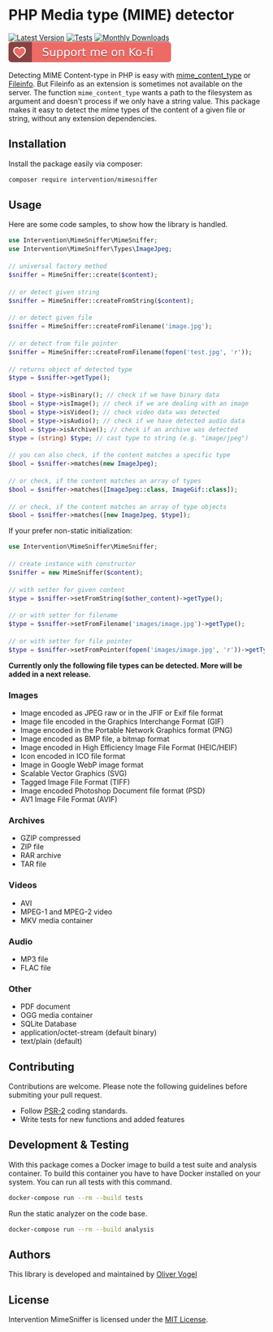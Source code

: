 # PHP Media type (MIME) detector

[![Latest Version](https://img.shields.io/packagist/v/intervention/mimesniffer.svg)](https://packagist.org/packages/intervention/mimesniffer)
[![Tests](https://github.com/Intervention/mimesniffer/actions/workflows/build.yml/badge.svg)](https://github.com/Intervention/mimesniffer/actions/workflows/build.yml)
[![Monthly Downloads](https://img.shields.io/packagist/dm/intervention/mimesniffer.svg)](https://packagist.org/packages/intervention/mimesniffer/stats)
[![Support me on Ko-fi](https://raw.githubusercontent.com/Intervention/mimesniffer/main/.github/images/support.svg)](https://ko-fi.com/interventionphp)

Detecting MIME Content-type in PHP is easy with
[mime_content_type](https://www.php.net/manual/en/function.mime-content-type.php)
or [Fileinfo](https://www.php.net/manual/en/book.fileinfo.php). But Fileinfo as
an extension is sometimes not available on the server. The function
`mime_content_type` wants a path to the filesystem as argument and doesn't
process if we only have a string value. This package makes it easy to detect
the mime types of the content of a given file or string, without any extension
dependencies. 

## Installation

Install the package easily via composer:

```bash
composer require intervention/mimesniffer
```
## Usage

Here are some code samples, to show how the library is handled.

```php
use Intervention\MimeSniffer\MimeSniffer;
use Intervention\MimeSniffer\Types\ImageJpeg;

// universal factory method
$sniffer = MimeSniffer::create($content);

// or detect given string
$sniffer = MimeSniffer::createFromString($content);

// or detect given file
$sniffer = MimeSniffer::createFromFilename('image.jpg');

// or detect from file pointer
$sniffer = MimeSniffer::createFromFilename(fopen('test.jpg', 'r'));

// returns object of detected type 
$type = $sniffer->getType(); 

$bool = $type->isBinary(); // check if we have binary data
$bool = $type->isImage(); // check if we are dealing with an image
$bool = $type->isVideo(); // check video data was detected
$bool = $type->isAudio(); // check if we have detected audio data
$bool = $type->isArchive(); // check if an archive was detected
$type = (string) $type; // cast type to string (e.g. "image/jpeg")

// you can also check, if the content matches a specific type
$bool = $sniffer->matches(new ImageJpeg);

// or check, if the content matches an array of types
$bool = $sniffer->matches([ImageJpeg::class, ImageGif::class]);

// or check, if the content matches an array of type objects
$bool = $sniffer->matches([new ImageJpeg, $type]);
```

If your prefer non-static initialization:

```php
use Intervention\MimeSniffer\MimeSniffer;

// create instance with constructor
$sniffer = new MimeSniffer($content);

// with setter for given content
$type = $sniffer->setFromString($other_content)->getType();

// or with setter for filename
$type = $sniffer->setFromFilename('images/image.jpg')->getType();

// or with setter for file pointer
$type = $sniffer->setFromPointer(fopen('images/image.jpg', 'r'))->getType();
```

**Currently only the following file types can be detected. More will be added in a next release.**

### Images

- Image encoded as JPEG raw or in the JFIF or Exif file format
- Image file encoded in the Graphics Interchange Format (GIF)
- Image encoded in the Portable Network Graphics format (PNG)
- Image encoded as BMP file, a bitmap format
- Image encoded in High Efficiency Image File Format (HEIC/HEIF)
- Icon encoded in ICO file format
- Image in Google WebP image format
- Scalable Vector Graphics (SVG)
- Tagged Image File Format (TIFF)
- Image encoded Photoshop Document file format (PSD)
- AV1 Image File Format (AVIF)

### Archives

- GZIP compressed
- ZIP file
- RAR archive
- TAR file

### Videos

- AVI
- MPEG-1 and MPEG-2 video 
- MKV media container

### Audio

- MP3 file
- FLAC file

### Other

- PDF document
- OGG media container
- SQLite Database
- application/octet-stream (default binary)
- text/plain (default)

## Contributing

Contributions are welcome. Please note the following guidelines before submiting your pull request.

- Follow [PSR-2](http://www.php-fig.org/psr/psr-2/) coding standards.
- Write tests for new functions and added features

## Development & Testing

With this package comes a Docker image to build a test suite and analysis
container. To build this container you have to have Docker installed on your
system. You can run all tests with this command.

```bash
docker-compose run --rm --build tests
```

Run the static analyzer on the code base.

```bash
docker-compose run --rm --build analysis
```

## Authors

This library is developed and maintained by [Oliver Vogel](https://intervention.io)

## License

Intervention MimeSniffer is licensed under the [MIT License](LICENSE).

